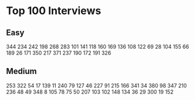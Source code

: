 # Top 100 Interviews

## Easy

344
234 242 198
268 283 101
141 118 160
169 136 108
122 69 28
104 155 66
189 26 171
350 217 371
237 190 172
191 326

## Medium

253
322 54
17 139
11 240
79 127
46 227
91 215
166 341
34 380
98 347
210 236
48 49
348 8
105 78
75 50
207 103
102 148
134 36
29 300
19 152
